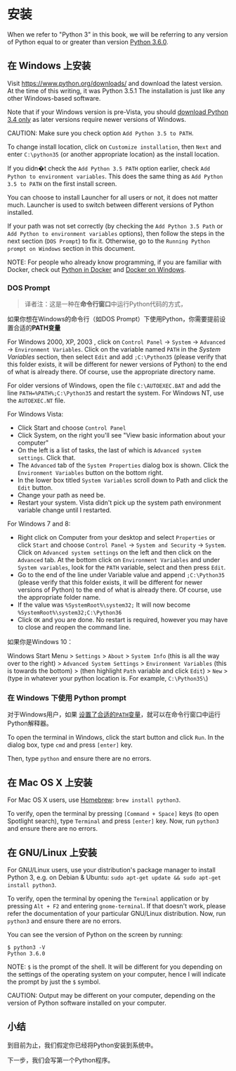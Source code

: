# 安装

When we refer to "Python 3" in this book, we will be referring to any version of Python equal to or greater than version [Python 3.6.0](https://www.python.org/downloads/).

## 在 Windows 上安装

Visit https://www.python.org/downloads/ and download the latest version. At the time of this writing, it was Python 3.5.1 The installation is just like any other Windows-based software.

Note that if your Windows version is pre-Vista, you should [download Python 3.4 only](https://www.python.org/downloads/windows/) as later versions require newer versions of Windows.

CAUTION: Make sure you check option `Add Python 3.5 to PATH`.

To change install location, click on `Customize installation`, then `Next` and enter `C:\python35` (or another appropriate location) as the install location.

If you didn�t check the `Add Python 3.5 PATH` option earlier, check `Add Python to environment variables`. This does the same thing as `Add Python 3.5 to PATH` on the first install screen.

You can choose to install Launcher for all users or not, it does not matter much. Launcher is used to switch between different versions of Python installed.

If your path was not set correctly (by checking the `Add Python 3.5 Path` or `Add Python to environment variables` options), then follow the steps in the next section (`DOS Prompt`) to fix it. Otherwise, go to the `Running Python prompt on Windows` section in this document.

NOTE: For people who already know programming, if you are familiar with Docker, check out [Python in Docker](https://hub.docker.com/_/python/) and [Docker on Windows](https://docs.docker.com/windows/).

### DOS Prompt

> 译者注：这是一种在**命令行窗口**中运行Python代码的方式，

如果你想在Windows的命令行（如DOS Prompt）下使用Python，你需要提前设置合适的**PATH变量**

For Windows 2000, XP, 2003 , click on `Control Panel` -> `System` -> `Advanced` -> `Environment Variables`. Click on the variable named `PATH` in the *System Variables* section, then select `Edit` and add `;C:\Python35` (please verify that this folder exists, it will be different for newer versions of Python) to the end of what is already there. Of course, use the appropriate directory name.

For older versions of Windows, open the file `C:\AUTOEXEC.BAT` and add the line `PATH=%PATH%;C:\Python35` and restart the system. For Windows NT, use the `AUTOEXEC.NT` file.

For Windows Vista:

+ Click Start and choose `Control Panel`
+ Click System, on the right you'll see "View basic information about your computer"
+ On the left is a list of tasks, the last of which is `Advanced system settings`. Click that.
+ The `Advanced` tab of the `System Properties` dialog box is shown. Click the `Environment Variables` button on the bottom right.
+ In the lower box titled `System Variables` scroll down to Path and click the `Edit` button.
+ Change your path as need be.
+ Restart your system. Vista didn't pick up the system path environment variable change until I restarted.

For Windows 7 and 8:

+ Right click on Computer from your desktop and select `Properties` or click `Start` and choose `Control Panel` -> `System and Security` -> `System`. Click on `Advanced system settings` on the left and then click on the `Advanced` tab. At the bottom click on `Environment Variables` and under `System variables`, look for the `PATH` variable, select and then press `Edit`.
+ Go to the end of the line under Variable value and append `;C:\Python35` (please verify that this folder exists, it will be different for newer versions of Python) to the end of what is already there. Of course, use the appropriate folder name.
+ If the value was `%SystemRoot%\system32;` It will now become `%SystemRoot%\system32;C:\Python36`
+ Click `OK` and you are done. No restart is required, however you may have to close and reopen the command line.

如果你是Windows 10：

Windows Start Menu > `Settings` > `About` > `System Info` (this is all the way over to the right) > `Advanced System Settings` > `Environment Variables` (this is towards the bottom) > (then highlight `Path` variable and click `Edit`) > `New` > (type in whatever your python location is. For example, `C:\Python35\`)

### 在 Windows 下使用 Python prompt

对于Windows用户，如果 [设置了合适的`PATH`变量](https://python.swaroopch.com/installation.html#dos-prompt)，就可以在命令行窗口中运行Python解释器。

To open the terminal in Windows, click the start button and click `Run`. In the dialog box, type `cmd` and press `[enter]` key.

Then, type `python` and ensure there are no errors.



## 在 Mac OS X 上安装

For Mac OS X users, use [Homebrew](http://brew.sh/): `brew install python3`.

To verify, open the terminal by pressing `[Command + Space]` keys (to open Spotlight search), type `Terminal` and press `[enter]` key. Now, run `python3` and ensure there are no errors.



## 在 GNU/Linux 上安装

For GNU/Linux users, use your distribution's package manager to install Python 3, e.g. on Debian & Ubuntu: `sudo apt-get update && sudo apt-get install python3`.

To verify, open the terminal by opening the `Terminal` application or by pressing `Alt + F2` and entering `gnome-terminal`. If that doesn't work, please refer the documentation of your particular GNU/Linux distribution. Now, run `python3` and ensure there are no errors.

You can see the version of Python on the screen by running:

```
$ python3 -V
Python 3.6.0
```

NOTE: `$` is the prompt of the shell. It will be different for you depending on the settings of the operating system on your computer, hence I will indicate the prompt by just the `$` symbol.

CAUTION: Output may be different on your computer, depending on the version of Python software installed on your computer.



## 小结

到目前为止，我们假定你已经将Python安装到系统中。

下一步，我们会写第一个Python程序。